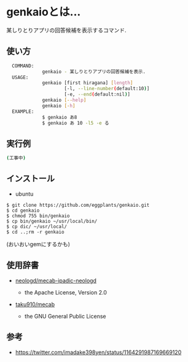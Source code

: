 # genkaioとは...

某しりとりアプリの回答候補を表示するコマンド.

## 使い方

```bash
  COMMAND:
             genkaio - 某しりとりアプリの回答候補を表示.
  USAGE:
             genkaio [first hiragana] [length]
                     [-l, --line-number(default:10)]
                     [-e, --end(default:nil)]
             genkaio [--help]
             genkaio [-h]
  EXAMPLE:
             $ genkaio あ8
             $ genkaio あ 10 -l5 -e る
```

## 実行例

```bash
(工事中)
```
## インストール
- ubuntu
```
$ git clone https://github.com/eggplants/genkaio.git
$ cd genkaio
$ chmod 755 bin/genkaio
$ cp bin/genkaio ~/usr/local/bin/
$ cp dic/ ~/usr/local/
$ cd ..;rm -r genkaio
```
(おいおいgemにするかも)

## 使用辞書

- [neologd/mecab-ipadic-neologd](https://github.com/neologd/mecab-ipadic-neologd)
	- the Apache License, Version 2.0

- [taku910/mecab](https://github.com/taku910/mecab)
	- the GNU General Public License

## 参考

- https://twitter.com/imadake398yen/status/1164291987169669120
